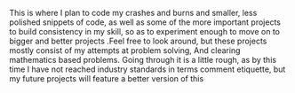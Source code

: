 

This is where I plan to code my crashes and burns and smaller, less polished snippets of code, as well as some of the more important projects to build consistency in my skill, so as to experiment enough to move on to bigger and better projects .Feel free to look around, but these projects mostly consist of my attempts at problem solving, And clearing mathematics based problems.
Going through it is a little rough, as by this time I have not reached industry standards in terms comment etiquette, but my future projects will feature a better version of this
